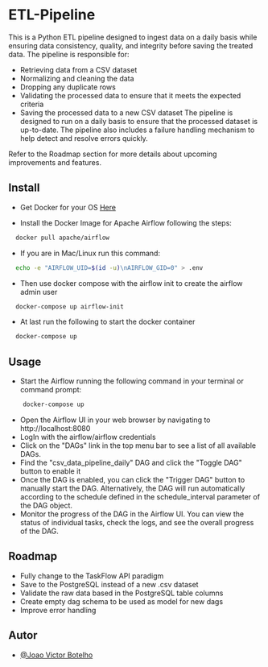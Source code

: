 
# ETL-Pipeline

This is a Python ETL pipeline designed to ingest data on a daily basis while ensuring data consistency, quality, and integrity before saving the treated data. The pipeline is responsible for:

- Retrieving data from a CSV dataset
- Normalizing and cleaning the data
- Dropping any duplicate rows
- Validating the processed data to ensure that it meets the expected criteria
- Saving the processed data to a new CSV dataset
The pipeline is designed to run on a daily basis to ensure that the processed dataset is up-to-date. The pipeline also includes a failure handling mechanism to help detect and resolve errors quickly.

Refer to the Roadmap section for more details about upcoming improvements and features.

## Install

- Get Docker for your OS [Here](https://docs.docker.com/get-docker/)

- Install the Docker Image for Apache Airflow following the steps:

```bash
  docker pull apache/airflow
```
- If you are in Mac/Linux run this command:
```bash
  echo -e "AIRFLOW_UID=$(id -u)\nAIRFLOW_GID=0" > .env
```
- Then use docker compose with the airflow init to create the airflow admin user

```bash
  docker-compose up airflow-init
```
- At last run the following to start the docker container

```bash
  docker-compose up
```
## Usage

- Start the Airflow running the following command in your terminal or command prompt:

```bash
    docker-compose up
```

- Open the Airflow UI in your web browser by navigating to http://localhost:8080
- LogIn with the airflow/airflow credentials
- Click on the "DAGs" link in the top menu bar to see a list of all available DAGs.
- Find the "csv_data_pipeline_daily" DAG and click the "Toggle DAG" button to enable it
- Once the DAG is enabled, you can click the "Trigger DAG" button to manually start the DAG. Alternatively, the DAG will run automatically according to the schedule defined in the schedule_interval parameter of the DAG object.
- Monitor the progress of the DAG in the Airflow UI. You can view the status of individual tasks, check the logs, and see the overall progress of the DAG.
## Roadmap

- Fully change to the TaskFlow API paradigm
- Save to the PostgreSQL instead of a new .csv dataset
- Validate the raw data based in the PostgreSQL table columns
- Create empty dag schema to be used as model for new dags
- Improve error handling

## Autor

- [@Joao Victor Botelho](https://github.com/JVBotelho)

